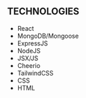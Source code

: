 TECHNOLOGIES
----------------
- React
- MongoDB/Mongoose
- ExpressJS
- NodeJS
- JSX/JS
- Cheerio
- TailwindCSS
- CSS
- HTML
